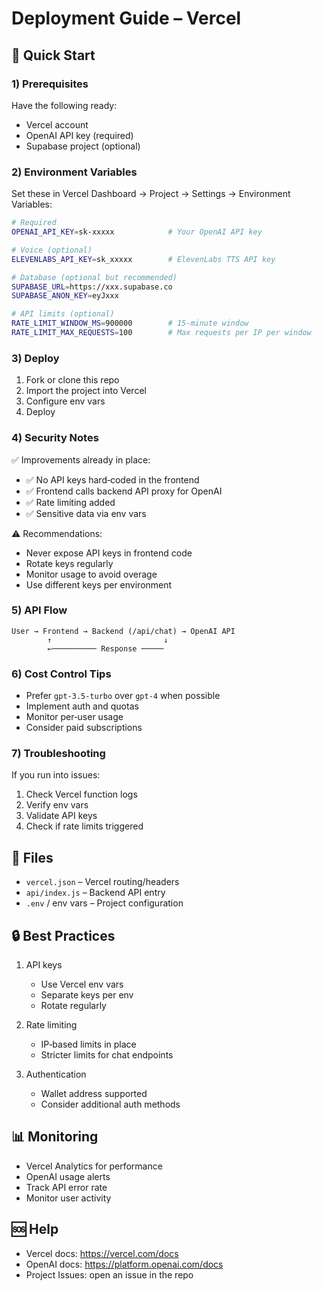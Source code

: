 # Deployment Guide – Vercel

## 🚀 Quick Start

### 1) Prerequisites

Have the following ready:
- Vercel account
- OpenAI API key (required)
- Supabase project (optional)

### 2) Environment Variables

Set these in Vercel Dashboard → Project → Settings → Environment Variables:

```bash
# Required
OPENAI_API_KEY=sk-xxxxx            # Your OpenAI API key

# Voice (optional)
ELEVENLABS_API_KEY=sk_xxxxx        # ElevenLabs TTS API key

# Database (optional but recommended)
SUPABASE_URL=https://xxx.supabase.co
SUPABASE_ANON_KEY=eyJxxx

# API limits (optional)
RATE_LIMIT_WINDOW_MS=900000        # 15-minute window
RATE_LIMIT_MAX_REQUESTS=100        # Max requests per IP per window
```

### 3) Deploy

1. Fork or clone this repo
2. Import the project into Vercel
3. Configure env vars
4. Deploy

### 4) Security Notes

✅ Improvements already in place:
- ✅ No API keys hard‑coded in the frontend
- ✅ Frontend calls backend API proxy for OpenAI
- ✅ Rate limiting added
- ✅ Sensitive data via env vars

⚠️ Recommendations:
- Never expose API keys in frontend code
- Rotate keys regularly
- Monitor usage to avoid overage
- Use different keys per environment

### 5) API Flow

```
User → Frontend → Backend (/api/chat) → OpenAI API
        ↑                         ↓
        ←────────── Response ─────
```

### 6) Cost Control Tips

- Prefer `gpt-3.5-turbo` over `gpt-4` when possible
- Implement auth and quotas
- Monitor per‑user usage
- Consider paid subscriptions

### 7) Troubleshooting

If you run into issues:
1. Check Vercel function logs
2. Verify env vars
3. Validate API keys
4. Check if rate limits triggered

## 📝 Files

- `vercel.json` – Vercel routing/headers
- `api/index.js` – Backend API entry
- `.env` / env vars – Project configuration

## 🔒 Best Practices

1. API keys
   - Use Vercel env vars
   - Separate keys per env
   - Rotate regularly

2. Rate limiting
   - IP‑based limits in place
   - Stricter limits for chat endpoints

3. Authentication
   - Wallet address supported
   - Consider additional auth methods

## 📊 Monitoring

- Vercel Analytics for performance
- OpenAI usage alerts
- Track API error rate
- Monitor user activity

## 🆘 Help

- Vercel docs: https://vercel.com/docs
- OpenAI docs: https://platform.openai.com/docs
- Project Issues: open an issue in the repo
